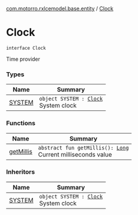 [com.motorro.rxlcemodel.base.entity](../index.md) / [Clock](./index.md)

# Clock

`interface Clock`

Time provider

### Types

| Name | Summary |
|---|---|
| [SYSTEM](-s-y-s-t-e-m/index.md) | `object SYSTEM : `[`Clock`](./index.md)<br>System clock |

### Functions

| Name | Summary |
|---|---|
| [getMillis](get-millis.md) | `abstract fun getMillis(): `[`Long`](https://kotlinlang.org/api/latest/jvm/stdlib/kotlin/-long/index.html)<br>Current milliseconds value |

### Inheritors

| Name | Summary |
|---|---|
| [SYSTEM](-s-y-s-t-e-m/index.md) | `object SYSTEM : `[`Clock`](./index.md)<br>System clock |
